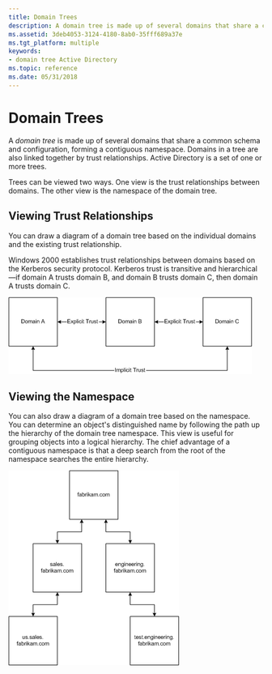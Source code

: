 ```yaml
---
title: Domain Trees
description: A domain tree is made up of several domains that share a common schema and configuration, forming a contiguous namespace.
ms.assetid: 3deb4053-3124-4180-8ab0-35fff689a37e
ms.tgt_platform: multiple
keywords:
- domain tree Active Directory
ms.topic: reference
ms.date: 05/31/2018
---
```


# Domain Trees

A *domain tree* is made up of several domains that share a common schema and configuration, forming a contiguous namespace. Domains in a tree are also linked together by trust relationships. Active Directory is a set of one or more trees.

Trees can be viewed two ways. One view is the trust relationships between domains. The other view is the namespace of the domain tree.

## Viewing Trust Relationships

You can draw a diagram of a domain tree based on the individual domains and the existing trust relationship.

Windows 2000 establishes trust relationships between domains based on the Kerberos security protocol. Kerberos trust is transitive and hierarchical—if domain A trusts domain B, and domain B trusts domain C, then domain A trusts domain C.

![domain tree trust relationship](images/domain-trust.png)

## Viewing the Namespace

You can also draw a diagram of a domain tree based on the namespace. You can determine an object's distinguished name by following the path up the hierarchy of the domain tree namespace. This view is useful for grouping objects into a logical hierarchy. The chief advantage of a contiguous namespace is that a deep search from the root of the namespace searches the entire hierarchy.

![namespace domain tree](images/namespace.png)

 

 




